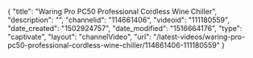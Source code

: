 {
    "title": "Waring Pro PC50 Professional Cordless Wine Chiller",
    "description": "",
    "channelid": "114661406",
    "videoid": "111180559",
    "date_created": "1502924757",
    "date_modified": "1516664176",
    "type": "captivate",
    "layout": "channelVideo",
    "url": "\/latest-videos\/waring-pro-pc50-professional-cordless-wine-chiller\/114661406-111180559"
}